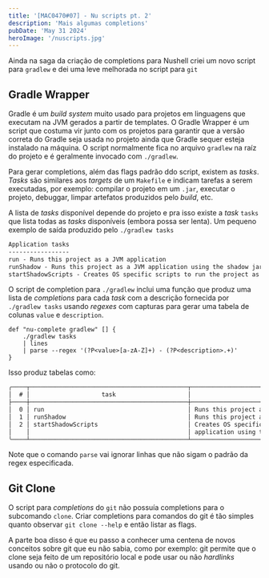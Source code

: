 ```yaml
---
title: '[MAC0470#07] - Nu scripts pt. 2'
description: 'Mais algumas completions'
pubDate: 'May 31 2024'
heroImage: '/nuscripts.jpg'
---
```


Ainda na saga da criação de completions para Nushell criei um novo script para `gradlew` e dei uma leve melhorada no script para `git`

## Gradle Wrapper

Gradle é um _build system_ muito usado para projetos em linguagens que executam na JVM gerados a partir de templates. O Gradle Wrapper é um script que costuma vir junto com os projetos para garantir que a versão correta do Gradle seja usada no projeto ainda que Gradle sequer esteja instalado na máquina. O script normalmente fica no arquivo `gradlew` na raíz do projeto e é geralmente invocado com `./gradlew`.

Para gerar completions, além das flags padrão ddo script, existem as _tasks_. _Tasks_ são similares aos _targets_ de um `Makefile` e indicam tarefas a serem executadas, por exemplo: compilar o projeto em um `.jar`, executar o projeto, debuggar, limpar artefatos produzidos pelo _build_, etc.

A lista de _tasks_ disponível depende do projeto e pra isso existe a _task_ `tasks` que lista todas as _tasks_ disponíveis (embora possa ser lenta). Um pequeno exemplo de saída produzido pelo `./gradlew tasks`

```txt
Application tasks
-----------------
run - Runs this project as a JVM application
runShadow - Runs this project as a JVM application using the shadow jar
startShadowScripts - Creates OS specific scripts to run the project as a JVM application using the shadow jar
```

O script de completion para `./gradlew` inclui uma função que produz uma lista de _completions_ para cada _task_ com a descrição fornecida por `./gradlew tasks` usando _regexes_ com capturas para gerar uma tabela de colunas `value` e `description`.

```nu
def "nu-complete gradlew" [] {
    ./gradlew tasks
    | lines
    | parse --regex '(?P<value>[a-zA-Z]+) - (?P<description>.+)'
}
```

Isso produz tabelas como:

```txt
╭────┬────────────────────────────────────────────┬────────────────────────────────────────────────────────────────────╮
│  # │                    task                    │                            description                             │
├────┼────────────────────────────────────────────┼────────────────────────────────────────────────────────────────────┤
│  0 │ run                                        │ Runs this project as a JVM application                             │
│  1 │ runShadow                                  │ Runs this project as a JVM application using the shadow jar        │
│  2 │ startShadowScripts                         │ Creates OS specific scripts to run the project as a JVM            │
│    │                                            │ application using the shadow jar                                   │
╰────┴────────────────────────────────────────────┴────────────────────────────────────────────────────────────────────╯
```

Note que o comando `parse` vai ignorar linhas que não sigam o padrão da regex especificada.

## Git Clone

O script para _completions_ do `git` não possuía completions para o subcomando `clone`. Criar completions para comandos do git é tão simples quanto observar `git clone --help` e então listar as flags.

A parte boa disso é que eu passo a conhecer uma centena de novos conceitos sobre git que eu não sabia, como por exemplo: git permite que o clone seja feito de um repositório local e pode usar ou não _hardlinks_ usando ou não o protocolo do git.
